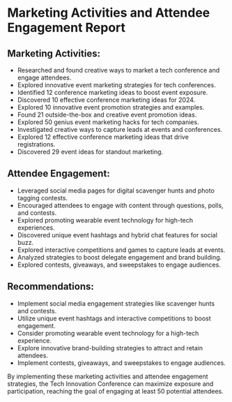 # Marketing Activities and Attendee Engagement Report

## Marketing Activities:
- Researched and found creative ways to market a tech conference and engage attendees.
- Explored innovative event marketing strategies for tech conferences.
- Identified 12 conference marketing ideas to boost event exposure.
- Discovered 10 effective conference marketing ideas for 2024.
- Explored 10 innovative event promotion strategies and examples.
- Found 21 outside-the-box and creative event promotion ideas.
- Explored 50 genius event marketing hacks for tech companies.
- Investigated creative ways to capture leads at events and conferences.
- Explored 12 effective conference marketing ideas that drive registrations.
- Discovered 29 event ideas for standout marketing.

## Attendee Engagement:
- Leveraged social media pages for digital scavenger hunts and photo tagging contests.
- Encouraged attendees to engage with content through questions, polls, and contests.
- Explored promoting wearable event technology for high-tech experiences.
- Discovered unique event hashtags and hybrid chat features for social buzz.
- Explored interactive competitions and games to capture leads at events.
- Analyzed strategies to boost delegate engagement and brand building.
- Explored contests, giveaways, and sweepstakes to engage audiences.

## Recommendations:
- Implement social media engagement strategies like scavenger hunts and contests.
- Utilize unique event hashtags and interactive competitions to boost engagement.
- Consider promoting wearable event technology for a high-tech experience.
- Explore innovative brand-building strategies to attract and retain attendees.
- Implement contests, giveaways, and sweepstakes to engage audiences.

By implementing these marketing activities and attendee engagement strategies, the Tech Innovation Conference can maximize exposure and participation, reaching the goal of engaging at least 50 potential attendees.